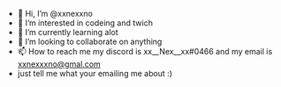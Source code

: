 - 👋 Hi, I’m @xxnexxno
- 👀 I’m interested in codeing and twich
- 🌱 I’m currently learning alot
- 💞️ I’m looking to collaborate on anything
- 📫 How to reach me my discord is xx__Nex__xx#0466 and my email is xxnexxxno@gmal.com 
- just tell me what your emailing me about :)

<!---
xxnexxno/xxnexxno is a ✨ special ✨ repository because its `README.md` (this file) appears on your GitHub profile.
You can click the Preview link to take a look at your changes.
--->
